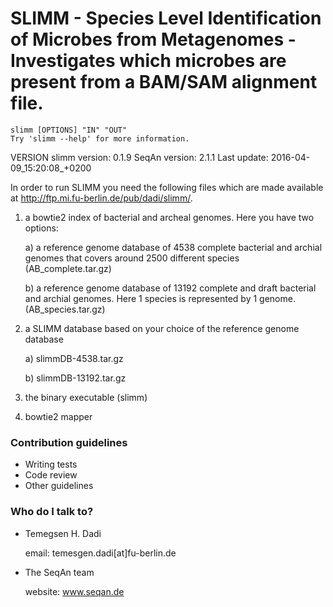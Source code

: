 SLIMM - Species Level Identification of Microbes from Metagenomes - Investigates which microbes are present from a BAM/SAM alignment file.
=================================================================
    slimm [OPTIONS] "IN" "OUT"
    Try 'slimm --help' for more information.

VERSION
    slimm version: 0.1.9
    SeqAn version: 2.1.1
    Last update: 2016-04-09_15:20:08_+0200

In order to run SLIMM you need the following files which are made available at http://ftp.mi.fu-berlin.de/pub/dadi/slimm/.

1. a bowtie2 index of bacterial and archeal genomes. Here you have two options:

	a) a reference genome database of 4538 complete bacterial and archial genomes that covers around 2500 different species (AB_complete.tar.gz)
	
	b) a reference genome database of 13192 complete and draft bacterial and archial genomes. Here 1 species is represented by 1 genome. (AB_species.tar.gz)
 
2. a SLIMM database based on your choice of the reference genome database

	a) slimmDB-4538.tar.gz
	
	b) slimmDB-13192.tar.gz
	
3. the binary executable (slimm)
4. bowtie2 mapper


### Contribution guidelines ###

* Writing tests
* Code review
* Other guidelines

### Who do I talk to? ###

* Temegsen H. Dadi 

    email: temesgen.dadi[at]fu-berlin.de

* The SeqAn team 

    website: www.seqan.de
